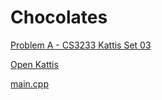 # Chocolates

[Problem A - CS3233 Kattis Set 03](https://nus.kattis.com/sessions/jxb6gj/problems/chocolates)

[Open Kattis](https://open.kattis.com/problems/chocolates)

[main.cpp](./main.cpp)